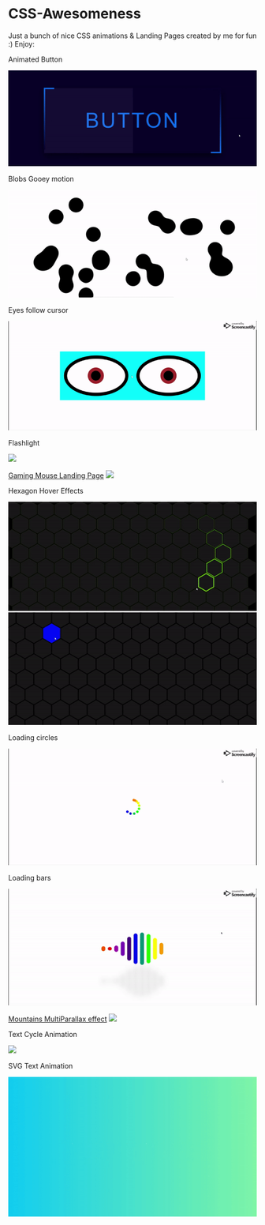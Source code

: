 # CSS-Awesomeness
Just a bunch of nice CSS animations & Landing Pages created by me for fun :) Enjoy: 

Animated Button

![](https://github.com/VaibhavSaini19/CSS-Awesomeness/blob/master/Animated%20button/btn.gif)

Blobs Gooey motion

![](https://github.com/VaibhavSaini19/CSS-Awesomeness/blob/master/Blobs%20Gooey%20motion/blobs.gif)

Eyes follow cursor

![](https://github.com/VaibhavSaini19/CSS-Awesomeness/blob/master/Eye%20follow%20cursor/eye_follow_cursor.gif)

Flashlight

![](https://github.com/VaibhavSaini19/CSS-Awesomeness/blob/master/Flashlight/flashlight.gif)

[Gaming Mouse Landing Page](https://vsaini.000webhostapp.com/Others/Gaming%20mouse%20Landing%20page/)
![](https://github.com/VaibhavSaini19/CSS-Awesomeness/blob/master/Gaming%20Mouse%20Landing%20Page/mouse.gif)

Hexagon Hover Effects

![](https://github.com/VaibhavSaini19/CSS-Awesomeness/blob/master/Hexagon%20Hover%20Effect/hover-border.gif)
![](https://github.com/VaibhavSaini19/CSS-Awesomeness/blob/master/Hexagon%20Hover%20Effect/hover-fill.gif)

Loading circles

![](https://github.com/VaibhavSaini19/CSS-Awesomeness/blob/master/Loading%20Round/loader_round.gif)

Loading bars

![](https://github.com/VaibhavSaini19/CSS-Awesomeness/blob/master/Loading%20bars/loader_bars.gif)

[Mountains MultiParallax effect](https://vsaini.000webhostapp.com/Others/Mountains%20MultiParallax%20effect/)
![](https://github.com/VaibhavSaini19/CSS-Awesomeness/blob/master/Mountain%20MultiParallax%20effect/mountains.gif)

Text Cycle Animation

![](https://github.com/VaibhavSaini19/CSS-Awesomeness/blob/master/Text%20Cycle%20Animation/cycle%20text.gif)

SVG Text Animation

![](https://github.com/VaibhavSaini19/CSS-Awesomeness/blob/master/SVG%20Text%20animation/svg_anim.gif)
